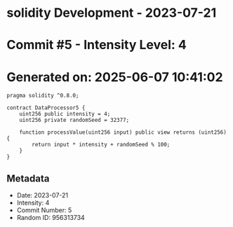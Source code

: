 ﻿# solidity Development - 2023-07-21
# Commit #5 - Intensity Level: 4
# Generated on: 2025-06-07 10:41:02
```solidity
pragma solidity ^0.8.0;

contract DataProcessor5 {
    uint256 public intensity = 4;
    uint256 private randomSeed = 32377;

    function processValue(uint256 input) public view returns (uint256) {
        return input * intensity + randomSeed % 100;
    }
}
```
## Metadata
- Date: 2023-07-21
- Intensity: 4
- Commit Number: 5
- Random ID: 956313734
